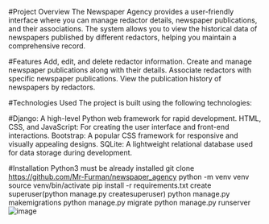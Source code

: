 #Project Overview
The Newspaper Agency provides a user-friendly interface where you can manage redactor details, newspaper publications, and their associations. The system allows you to view the historical data of newspapers published by different redactors, helping you maintain a comprehensive record.

#Features
Add, edit, and delete redactor information.
Create and manage newspaper publications along with their details.
Associate redactors with specific newspaper publications.
View the publication history of newspapers by redactors.

#Technologies Used
The project is built using the following technologies:

#Django: A high-level Python web framework for rapid development.
HTML, CSS, and JavaScript: For creating the user interface and front-end interactions.
Bootstrap: A popular CSS framework for responsive and visually appealing designs.
SQLite: A lightweight relational database used for data storage during development.

#Installation
Python3 must be already installed
git clone https://github.com/Mr-Furman/newspaper_agency
python -m venv venv
source venv/bin/activate
pip install -r requirements.txt
create superuser(python manage.py createsuperuser)
python manage.py makemigrations
python manage.py migrate
python manage.py runserver
![image](https://github.com/Mr-Furman/newspaper_agency/assets/106009301/638dd1a5-15c6-404a-aac5-4c7d5d7f52e9)


